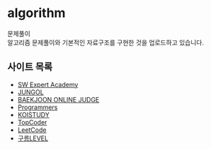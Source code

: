# algorithm

문제풀이
<br/>알고리즘 문제풀이와 기본적인 자료구조를 구현한 것을 업로드하고 있습니다.

##  사이트 목록

- [SW Expert Academy](https://swexpertacademy.com)
- [JUNGOL](http://jungol.co.kr/)
- [BAEKJOON ONLINE JUDGE](https://www.acmicpc.net/)
- [Programmers](https://programmers.co.kr/)
- [KOISTUDY](http://koistudy.net/)
- [TopCoder](https://arena.topcoder.com/)
- [LeetCode](https://leetcode.com/)
- [구름LEVEL](https://level.goorm.io/)